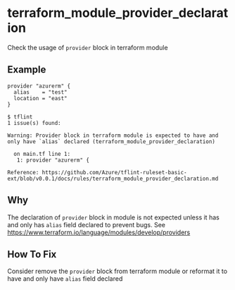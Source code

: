 # terraform_module_provider_declaration

Check the usage of `provider` block in terraform module

## Example

```hcl
provider "azurerm" {
  alias    = "test"
  location = "east"
}
```

```
$ tflint
1 issue(s) found:

Warning: Provider block in terraform module is expected to have and only have `alias` declared (terraform_module_provider_declaration)

  on main.tf line 1:
   1: provider "azurerm" {

Reference: https://github.com/Azure/tflint-ruleset-basic-ext/blob/v0.0.1/docs/rules/terraform_module_provider_declaration.md
```

## Why
The declaration of `provider` block in module is not expected unless it has and only has `alias` field declared to prevent bugs.
See https://www.terraform.io/language/modules/develop/providers

## How To Fix
Consider remove the `provider` block from terraform module or reformat it to have and only have `alias` field declared